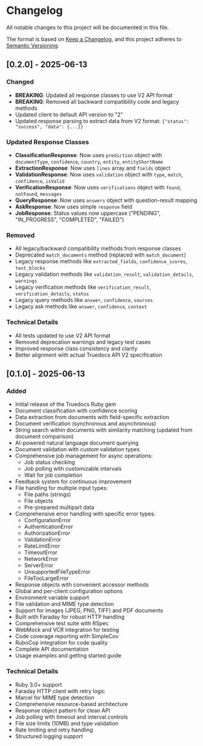 # Changelog

All notable changes to this project will be documented in this file.

The format is based on [Keep a Changelog](https://keepachangelog.com/en/1.0.0/),
and this project adheres to [Semantic Versioning](https://semver.org/spec/v2.0.0.html).

## [0.2.0] - 2025-06-13

### Changed
- **BREAKING**: Updated all response classes to use V2 API format
- **BREAKING**: Removed all backward compatibility code and legacy methods
- Updated client to default API version to "2"
- Updated response parsing to extract data from V2 format: `{"status": "success", "data": {...}}`

### Updated Response Classes
- **ClassificationResponse**: Now uses `prediction` object with `documentType`, `confidence`, `country`, `entity`, `entityShortName`
- **ExtractionResponse**: Now uses `lines` array and `fields` object
- **ValidationResponse**: Now uses `validation` object with `type`, `match`, `confidence`, `isValid`
- **VerificationResponse**: Now uses `verifications` object with `found`, `notFound`, `messages`
- **QueryResponse**: Now uses `answers` object with question-result mapping
- **AskResponse**: Now uses simple `response` field
- **JobResponse**: Status values now uppercase ("PENDING", "IN_PROGRESS", "COMPLETED", "FAILED")

### Removed
- All legacy/backward compatibility methods from response classes
- Deprecated `match_documents` method (replaced with `match_document`)
- Legacy response methods like `extracted_fields`, `confidence_scores`, `text_blocks`
- Legacy validation methods like `validation_result`, `validation_details`, `warnings`
- Legacy verification methods like `verification_result`, `verification_details`, `status`
- Legacy query methods like `answer`, `confidence`, `sources`
- Legacy ask methods like `answer`, `confidence`, `context`

### Technical Details
- All tests updated to use V2 API format
- Removed deprecation warnings and legacy test cases
- Improved response class consistency and clarity
- Better alignment with actual Truedocs API V2 specification

## [0.1.0] - 2025-06-13

### Added
- Initial release of the Truedocs Ruby gem
- Document classification with confidence scoring
- Data extraction from documents with field-specific extraction
- Document verification (synchronous and asynchronous)
- String search within documents with similarity matching (updated from document comparison)
- AI-powered natural language document querying
- Document validation with custom validation types
- Comprehensive job management for async operations:
  - Job status checking
  - Job polling with customizable intervals
  - Wait for job completion
- Feedback system for continuous improvement
- File handling for multiple input types:
  - File paths (strings)
  - File objects
  - Pre-prepared multipart data
- Comprehensive error handling with specific error types:
  - ConfigurationError
  - AuthenticationError
  - AuthorizationError
  - ValidationError
  - RateLimitError
  - TimeoutError
  - NetworkError
  - ServerError
  - UnsupportedFileTypeError
  - FileTooLargeError
- Response objects with convenient accessor methods
- Global and per-client configuration options
- Environment variable support
- File validation and MIME type detection
- Support for images (JPEG, PNG, TIFF) and PDF documents
- Built with Faraday for robust HTTP handling
- Comprehensive test suite with RSpec
- WebMock and VCR integration for testing
- Code coverage reporting with SimpleCov
- RuboCop integration for code quality
- Complete API documentation
- Usage examples and getting started guide

### Technical Details
- Ruby 3.0+ support
- Faraday HTTP client with retry logic
- Marcel for MIME type detection
- Comprehensive resource-based architecture
- Response object pattern for clean API
- Job polling with timeout and interval controls
- File size limits (10MB) and type validation
- Rate limiting and retry handling
- Structured logging support
